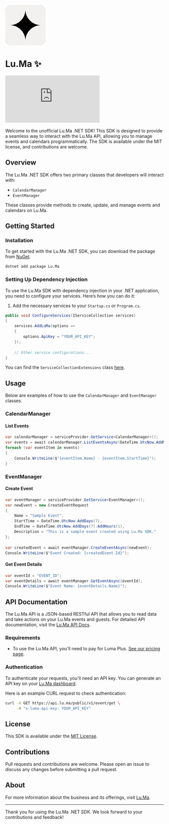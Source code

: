 ![PathCat Icon](https://raw.githubusercontent.com/Zettersten/Lu.Ma/main/icon.png)

# Lu.Ma ✨

[![NuGet Badge](https://buildstats.info/nuget/Lu.Ma)](https://www.nuget.org/packages/Lu.Ma/)

Welcome to the unofficial Lu.Ma .NET SDK! This SDK is designed to provide a seamless way to interact with the Lu.Ma API, allowing you to manage events and calendars programmatically. The SDK is available under the MIT license, and contributions are welcome.

## Overview

The Lu.Ma .NET SDK offers two primary classes that developers will interact with:

- `CalendarManager`
- `EventManager`

These classes provide methods to create, update, and manage events and calendars on Lu.Ma. 

## Getting Started

### Installation

To get started with the Lu.Ma .NET SDK, you can download the package from [NuGet](https://www.nuget.org/packages/Lu.Ma/).

```sh
dotnet add package Lu.Ma
```

### Setting Up Dependency Injection

To use the Lu.Ma SDK with dependency injection in your .NET application, you need to configure your services. Here’s how you can do it:

1. Add the necessary services to your `Startup.cs` or `Program.cs`.

```csharp
public void ConfigureServices(IServiceCollection services)
{
    services.AddLuMa(options =>
    {
        options.ApiKey = "YOUR_API_KEY";
    });

    // Other service configurations...
}
```

You can find the `ServiceCollectionExtensions` class [here](path/to/ServiceCollectionExtenstions.cs).

## Usage

Below are examples of how to use the `CalendarManager` and `EventManager` classes.

### CalendarManager

#### List Events

```csharp
var calendarManager = serviceProvider.GetService<CalendarManager>();
var events = await calendarManager.ListEventsAsync(DateTime.UtcNow.AddMonths(-1), DateTime.UtcNow);
foreach (var eventItem in events)
{
    Console.WriteLine($"{eventItem.Name} - {eventItem.StartTime}");
}
```

### EventManager

#### Create Event

```csharp
var eventManager = serviceProvider.GetService<EventManager>();
var newEvent = new CreateEventRequest
{
    Name = "Sample Event",
    StartTime = DateTime.UtcNow.AddDays(7),
    EndTime = DateTime.UtcNow.AddDays(7).AddHours(1),
    Description = "This is a sample event created using Lu.Ma SDK."
};

var createdEvent = await eventManager.CreateEventAsync(newEvent);
Console.WriteLine($"Event Created: {createdEvent.Id}");
```

#### Get Event Details

```csharp
var eventId = "EVENT_ID";
var eventDetails = await eventManager.GetEventAsync(eventId);
Console.WriteLine($"Event Name: {eventDetails.Name}");
```

## API Documentation

The Lu.Ma API is a JSON-based RESTful API that allows you to read data and take actions on your Lu.Ma events and guests. For detailed API documentation, visit the [Lu.Ma API Docs](https://docs.lu.ma).

### Requirements

- To use the Lu.Ma API, you'll need to pay for Luma Plus. [See our pricing page](https://lu.ma/pricing).

### Authentication

To authenticate your requests, you'll need an API key. You can generate an API key on your [Lu.Ma dashboard](https://lu.ma/personal/settings/options).

Here is an example CURL request to check authentication:

```sh
curl -X GET https://api.lu.ma/public/v1/event/get \
     -H "x-luma-api-key: YOUR_API_KEY"
```

## License

This SDK is available under the [MIT License](LICENSE).

## Contributions

Pull requests and contributions are welcome. Please open an issue to discuss any changes before submitting a pull request.

## About

For more information about the business and its offerings, visit [Lu.Ma](https://lu.ma/).

---

Thank you for using the Lu.Ma .NET SDK. We look forward to your contributions and feedback!